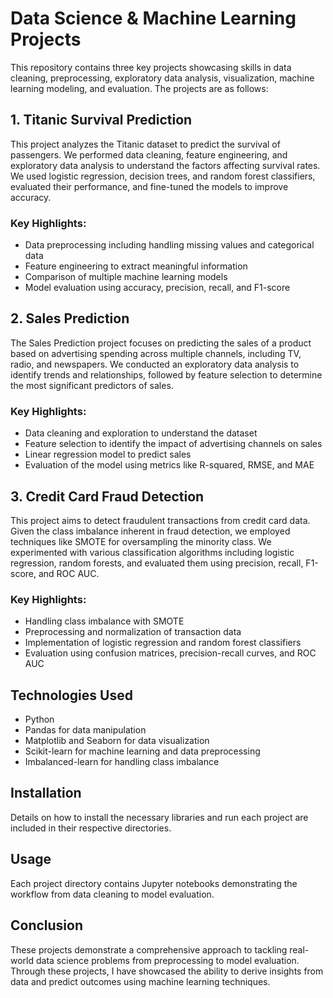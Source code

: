 # Data Science & Machine Learning Projects

This repository contains three key projects showcasing skills in data cleaning, preprocessing, exploratory data analysis, visualization, machine learning modeling, and evaluation. The projects are as follows:

## 1. Titanic Survival Prediction

This project analyzes the Titanic dataset to predict the survival of passengers. We performed data cleaning, feature engineering, and exploratory data analysis to understand the factors affecting survival rates. We used logistic regression, decision trees, and random forest classifiers, evaluated their performance, and fine-tuned the models to improve accuracy.

### Key Highlights:
- Data preprocessing including handling missing values and categorical data
- Feature engineering to extract meaningful information
- Comparison of multiple machine learning models
- Model evaluation using accuracy, precision, recall, and F1-score

## 2. Sales Prediction

The Sales Prediction project focuses on predicting the sales of a product based on advertising spending across multiple channels, including TV, radio, and newspapers. We conducted an exploratory data analysis to identify trends and relationships, followed by feature selection to determine the most significant predictors of sales.

### Key Highlights:
- Data cleaning and exploration to understand the dataset
- Feature selection to identify the impact of advertising channels on sales
- Linear regression model to predict sales
- Evaluation of the model using metrics like R-squared, RMSE, and MAE

## 3. Credit Card Fraud Detection

This project aims to detect fraudulent transactions from credit card data. Given the class imbalance inherent in fraud detection, we employed techniques like SMOTE for oversampling the minority class. We experimented with various classification algorithms including logistic regression, random forests, and evaluated them using precision, recall, F1-score, and ROC AUC.

### Key Highlights:
- Handling class imbalance with SMOTE
- Preprocessing and normalization of transaction data
- Implementation of logistic regression and random forest classifiers
- Evaluation using confusion matrices, precision-recall curves, and ROC AUC

## Technologies Used

- Python
- Pandas for data manipulation
- Matplotlib and Seaborn for data visualization
- Scikit-learn for machine learning and data preprocessing
- Imbalanced-learn for handling class imbalance

## Installation

Details on how to install the necessary libraries and run each project are included in their respective directories.

## Usage

Each project directory contains Jupyter notebooks demonstrating the workflow from data cleaning to model evaluation.

## Conclusion

These projects demonstrate a comprehensive approach to tackling real-world data science problems from preprocessing to model evaluation. Through these projects, I have showcased the ability to derive insights from data and predict outcomes using machine learning techniques.
